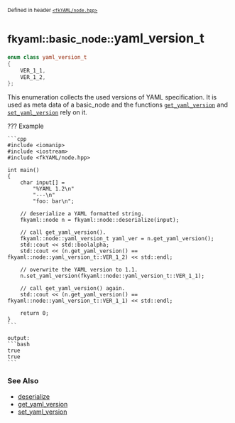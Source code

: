<small>Defined in header [`<fkYAML/node.hpp>`](https://github.com/fktn-k/fkYAML/blob/develop/include/fkYAML/node.hpp)</small>

# <small>fkyaml::basic_node::</small>yaml_version_t

```cpp
enum class yaml_version_t
{
    VER_1_1,
    VER_1_2,
};
```

This enumeration collects the used versions of YAML specification. It is used as meta data of a basic_node and the functions [`get_yaml_version`](get_yaml_version.md) and [`set_yaml_version`](set_yaml_version.md) rely on it.  

??? Example

    ```cpp
    #include <iomanip>
    #include <iostream>
    #include <fkYAML/node.hpp>

    int main()
    {
        char input[] =
            "%YAML 1.2\n"
            "---\n"
            "foo: bar\n";

        // deserialize a YAML formatted string.
        fkyaml::node n = fkyaml::node::deserialize(input);

        // call get_yaml_version().
        fkyaml::node::yaml_version_t yaml_ver = n.get_yaml_version();
        std::cout << std::boolalpha;
        std::cout << (n.get_yaml_version() == fkyaml::node::yaml_version_t::VER_1_2) << std::endl;

        // overwrite the YAML version to 1.1.
        n.set_yaml_version(fkyaml::node::yaml_version_t::VER_1_1);

        // call get_yaml_version() again.
        std::cout << (n.get_yaml_version() == fkyaml::node::yaml_version_t::VER_1_1) << std::endl;

        return 0;
    }
    ```

    output:
    ```bash
    true
    true
    ```

### **See Also**

* [deserialize](deserialize.md)
* [get_yaml_version](get_yaml_version.md)
* [set_yaml_version](set_yaml_version.md)